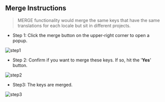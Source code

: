 ## Merge Instructions

> MERGE functionality would merge the same keys that have the same translations for each locale but sit in different projects.

* Step 1: Click the merge button on the upper-right corner to open a popup.

![step1](https://cloud.githubusercontent.com/assets/14872888/17220527/46a75332-5522-11e6-9185-e1f0aa2041ed.png)

* Step 2: Confirm if you want to merge these keys. If so, hit the '**Yes**' button.

![step2](https://cloud.githubusercontent.com/assets/14872888/17220526/46a3291a-5522-11e6-8b78-368a667437a8.png)

* Step3: The keys are merged.

![step3](https://cloud.githubusercontent.com/assets/14872888/17220528/46aa30de-5522-11e6-8072-e3f45dbebb2b.png)
